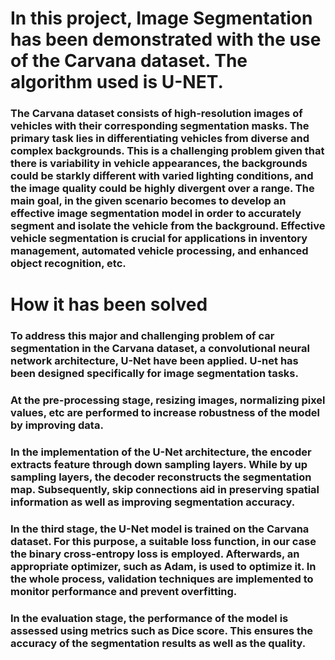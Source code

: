 # In this project, Image Segmentation has been demonstrated with the use of  the Carvana dataset. The algorithm used is U-NET.

### The Carvana dataset consists of high-resolution images of vehicles with their corresponding segmentation masks. The primary task lies in differentiating vehicles from diverse and complex backgrounds. This is a challenging problem given that there is variability in vehicle appearances, the backgrounds could be starkly different with varied lighting conditions, and the image quality could be highly divergent over a range. The main goal, in the given scenario becomes to develop an effective image segmentation model in order to accurately segment and isolate the vehicle from the background. Effective vehicle segmentation is crucial for applications in inventory management, automated vehicle processing, and enhanced object recognition, etc.

# How it has been solved 

###  To address this major and challenging problem of car segmentation in the Carvana dataset, a convolutional neural network architecture, U-Net have been applied. U-net has been designed specifically for image segmentation tasks. 
### At the pre-processing stage, resizing images, normalizing pixel values, etc are performed to increase robustness of the model by improving data. 
### In the implementation of the U-Net architecture, the encoder extracts feature through down sampling layers. While by up sampling layers, the decoder reconstructs the segmentation map. Subsequently, skip connections aid in preserving spatial information as well as improving segmentation accuracy.
### In the third stage, the U-Net model is trained on the Carvana dataset. For this purpose,  a suitable loss function, in our case the binary cross-entropy loss is employed. Afterwards, an appropriate optimizer, such as Adam, is used to optimize it. In the whole process, validation techniques are implemented to monitor performance and prevent overfitting.
### In the evaluation stage, the performance of the model is assessed using metrics such as Dice score. This ensures the accuracy of the segmentation results as well as the quality.
